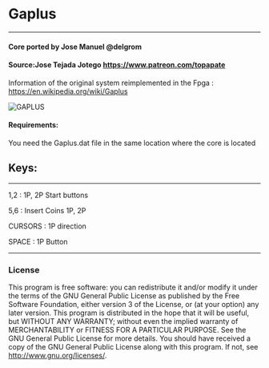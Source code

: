 # Gaplus
--------------------------------------------------
#### Core ported by Jose Manuel @delgrom
#### Source:Jose Tejada Jotego https://www.patreon.com/topapate
Information of the original system reimplemented in the Fpga : https://en.wikipedia.org/wiki/Gaplus

![GAPLUS](https://user-images.githubusercontent.com/31018768/95376684-c32b7100-08e1-11eb-88b1-57b8480f0dd2.jpg)

#### Requirements:

You need the Gaplus.dat file in the same location where the core is located

## Keys:
--------------------------------------------------
1,2 :   1P, 2P  Start buttons

5,6 :   Insert Coins 1P, 2P

CURSORS   : 1P direction

SPACE    : 1P Button

---------------------------------------------------
### License


This program is free software: you can redistribute it and/or modify it under the terms of the GNU General Public License as published by the Free Software Foundation, either version 3 of the License, or (at your option) any later version.
This program is distributed in the hope that it will be useful, but WITHOUT ANY WARRANTY; without even the implied warranty of MERCHANTABILITY or FITNESS FOR A PARTICULAR PURPOSE. See the GNU General Public License for more details.
You should have received a copy of the GNU General Public License along with this program. If not, see http://www.gnu.org/licenses/.

